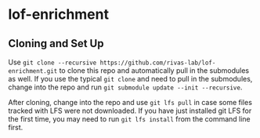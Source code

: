 # lof-enrichment

## Cloning and Set Up
Use `git clone --recursive https://github.com/rivas-lab/lof-enrichment.git` to
clone this repo and automatically pull in the submodules as well. If you use
the typical `git clone` and need to pull in the submodules, change into the
repo and run `git submodule update --init --recursive`.

After cloning, change into the repo and use `git lfs pull` in case some files 
tracked with LFS were not downloaded. If you have just installed git LFS for
the first time, you may need to run `git lfs install` from the command line
first.
